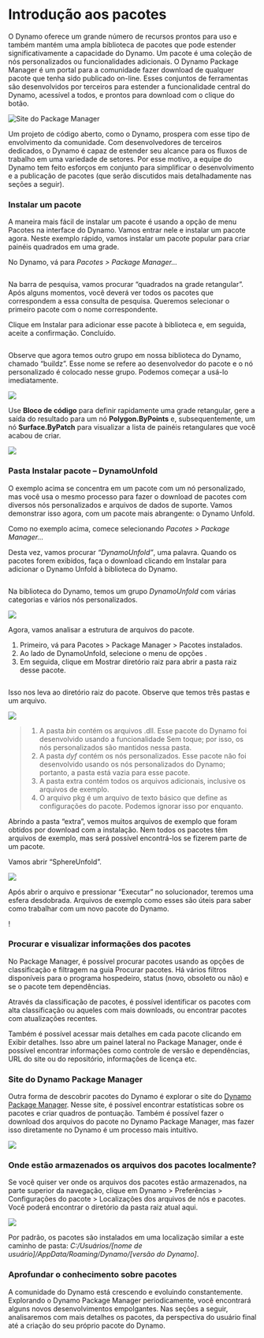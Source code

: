 # Introdução aos pacotes

O Dynamo oferece um grande número de recursos prontos para uso e também mantém uma ampla biblioteca de pacotes que pode estender significativamente a capacidade do Dynamo. Um pacote é uma coleção de nós personalizados ou funcionalidades adicionais. O Dynamo Package Manager é um portal para a comunidade fazer download de qualquer pacote que tenha sido publicado on-line. Esses conjuntos de ferramentas são desenvolvidos por terceiros para estender a funcionalidade central do Dynamo, acessível a todos, e prontos para download com o clique do botão.

![Site do Package Manager](../images/6-2/1/dpm.jpg)

Um projeto de código aberto, como o Dynamo, prospera com esse tipo de envolvimento da comunidade. Com desenvolvedores de terceiros dedicados, o Dynamo é capaz de estender seu alcance para os fluxos de trabalho em uma variedade de setores. Por esse motivo, a equipe do Dynamo tem feito esforços em conjunto para simplificar o desenvolvimento e a publicação de pacotes (que serão discutidos mais detalhadamente nas seções a seguir).

### Instalar um pacote

A maneira mais fácil de instalar um pacote é usando a opção de menu Pacotes na interface do Dynamo. Vamos entrar nele e instalar um pacote agora. Neste exemplo rápido, vamos instalar um pacote popular para criar painéis quadrados em uma grade.

No Dynamo, vá para _Pacotes > Package Manager..._

<figure><img src="../../.gitbook/assets/package-manager-menu.png" alt=""><figcaption></figcaption></figure>

Na barra de pesquisa, vamos procurar “quadrados na grade retangular”. Após alguns momentos, você deverá ver todos os pacotes que correspondem a essa consulta de pesquisa. Queremos selecionar o primeiro pacote com o nome correspondente.

Clique em Instalar para adicionar esse pacote à biblioteca e, em seguida, aceite a confirmação. Concluído.

<figure><img src="../../.gitbook/assets/quads-from-rectangular-grid.png" alt=""><figcaption></figcaption></figure>

Observe que agora temos outro grupo em nossa biblioteca do Dynamo, chamado “buildz”. Esse nome se refere ao desenvolvedor do pacote e o nó personalizado é colocado nesse grupo. Podemos começar a usá-lo imediatamente.

![](../images/6-2/1/packageintroduction-installingapackage03.jpg)

Use **Bloco de código** para definir rapidamente uma grade retangular, gere a saída do resultado para um nó **Polygon.ByPoints** e, subsequentemente, um nó **Surface.ByPatch** para visualizar a lista de painéis retangulares que você acabou de criar.

![](../images/6-2/1/packageintroduction-installingapackage04.jpg)

### Pasta Instalar pacote – DynamoUnfold

O exemplo acima se concentra em um pacote com um nó personalizado, mas você usa o mesmo processo para fazer o download de pacotes com diversos nós personalizados e arquivos de dados de suporte. Vamos demonstrar isso agora, com um pacote mais abrangente: o Dynamo Unfold.

Como no exemplo acima, comece selecionando _Pacotes > Package Manager..._

Desta vez, vamos procurar _“DynamoUnfold”_, uma palavra. Quando os pacotes forem exibidos, faça o download clicando em Instalar para adicionar o Dynamo Unfold à biblioteca do Dynamo.

<figure><img src="../../.gitbook/assets/unfold.png" alt=""><figcaption></figcaption></figure>

Na biblioteca do Dynamo, temos um grupo _DynamoUnfold_ com várias categorias e vários nós personalizados.

![](../images/6-2/1/packageintroduction-installingpackagefolder02.jpg)

Agora, vamos analisar a estrutura de arquivos do pacote. 

1. Primeiro, vá para Pacotes > Package Manager > Pacotes instalados.
2. Ao lado de DynamoUnfold, selecione o menu de opções <img src="../images/6-2/1/packageintroduction-verticaldotsmenu.jpg" alt="" data-size="line">.
3. Em seguida, clique em Mostrar diretório raiz para abrir a pasta raiz desse pacote.

<figure><img src="../../.gitbook/assets/view-root-directory.png" alt=""><figcaption></figcaption></figure>

Isso nos leva ao diretório raiz do pacote. Observe que temos três pastas e um arquivo.

![](../images/6-2/1/packageintroduction-installingpackagefolder05.jpg)

> 1. A pasta _bin_ contém os arquivos .dll. Esse pacote do Dynamo foi desenvolvido usando a funcionalidade Sem toque; por isso, os nós personalizados são mantidos nessa pasta.
> 2. A pasta _dyf_ contém os nós personalizados. Esse pacote não foi desenvolvido usando os nós personalizados do Dynamo; portanto, a pasta está vazia para esse pacote.
> 3. A pasta extra contém todos os arquivos adicionais, inclusive os arquivos de exemplo.
> 4. O arquivo pkg é um arquivo de texto básico que define as configurações do pacote. Podemos ignorar isso por enquanto.

Abrindo a pasta “extra”, vemos muitos arquivos de exemplo que foram obtidos por download com a instalação. Nem todos os pacotes têm arquivos de exemplo, mas será possível encontrá-los se fizerem parte de um pacote.

Vamos abrir “SphereUnfold”.

![](../images/6-2/1/rd2.jpg)

Após abrir o arquivo e pressionar “Executar” no solucionador, teremos uma esfera desdobrada. Arquivos de exemplo como esses são úteis para saber como trabalhar com um novo pacote do Dynamo.

\![](<../images/6-2/1/packageintroduction-installingpackagefolder07 (1) (2).jpg>)

### Procurar e visualizar informações dos pacotes

No Package Manager, é possível procurar pacotes usando as opções de classificação e filtragem na guia Procurar pacotes. Há vários filtros disponíveis para o programa hospedeiro, status (novo, obsoleto ou não) e se o pacote tem dependências.

Através da classificação de pacotes, é possível identificar os pacotes com alta classificação ou aqueles com mais downloads, ou encontrar pacotes com atualizações recentes. 

Também é possível acessar mais detalhes em cada pacote clicando em Exibir detalhes. Isso abre um painel lateral no Package Manager, onde é possível encontrar informações como controle de versão e dependências, URL do site ou do repositório, informações de licença etc.

### Site do Dynamo Package Manager

Outra forma de descobrir pacotes do Dynamo é explorar o site do [Dynamo Package Manager](http://dynamopackages.com). Nesse site, é possível encontrar estatísticas sobre os pacotes e criar quadros de pontuação. Também é possível fazer o download dos arquivos do pacote no Dynamo Package Manager, mas fazer isso diretamente no Dynamo é um processo mais intuitivo.

![](../images/6-2/1/dpm2.jpg)

### Onde estão armazenados os arquivos dos pacotes localmente?

Se você quiser ver onde os arquivos dos pacotes estão armazenados, na parte superior da navegação, clique em Dynamo > Preferências > Configurações do pacote > Localizações dos arquivos de nós e pacotes. Você poderá encontrar o diretório da pasta raiz atual aqui.

![](../images/6-2/1/packageintroduction-installingpackagefolder08.jpg)

Por padrão, os pacotes são instalados em uma localização similar a este caminho de pasta: _C:/Usuários/[nome de usuário]/AppData/Roaming/Dynamo/[versão do Dynamo]_.

### Aprofundar o conhecimento sobre pacotes

A comunidade do Dynamo está crescendo e evoluindo constantemente. Explorando o Dynamo Package Manager periodicamente, você encontrará alguns novos desenvolvimentos empolgantes. Nas seções a seguir, analisaremos com mais detalhes os pacotes, da perspectiva do usuário final até a criação do seu próprio pacote do Dynamo.
